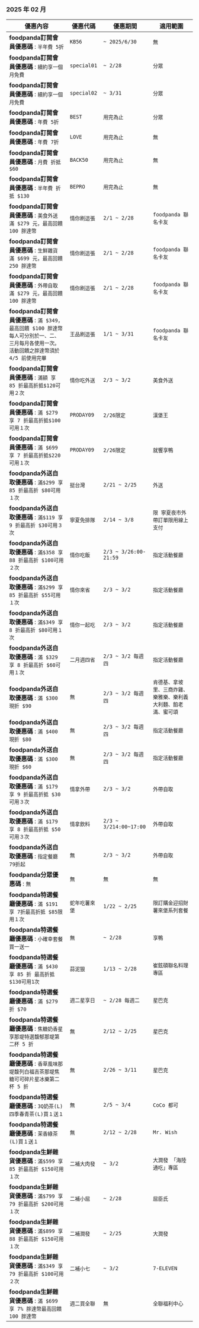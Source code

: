 
###  2025 年 02 月
| 優惠內容 | 優惠代碼 | 優惠期間 | 適用範圍 |
| --- | --- | --- | --- |
|**foodpanda訂閱會員優惠碼** : ```半年費 5折```|```KB56```|```~ 2025/6/30```|```無```|
|**foodpanda訂閱會員優惠碼** : ```續約享一個月免費```|```special01```|```~ 2/28```|```分眾```|
|**foodpanda訂閱會員優惠碼** : ```續約享一個月免費```|```special02```|```~ 3/31```|```分眾```|
|**foodpanda訂閱會員優惠碼** : ```年費 5折```|```BEST```|```用完為止```|```分眾```|
|**foodpanda訂閱會員優惠碼** : ```年費 7折```|```LOVE```|```用完為止```|```無```|
|**foodpanda訂閱會員優惠碼** : ```月費 折抵 $60```|```BACK50```|```用完為止```|```無```|
|**foodpanda訂閱會員優惠碼** : ```半年費 折抵 $130```|```BEPRO```|```用完為止```|```無```|
|**foodpanda訂閱會員優惠碼** : ```美食外送 滿 $279 元，最高回饋 100 胖達幣```|```情你刷這張```|```2/1 ~ 2/28```|```foodpanda 聯名卡友```|
|**foodpanda訂閱會員優惠碼** : ```生鮮雜貨 滿 $699 元，最高回饋 250 胖達幣```|```情你刷這張```|```2/1 ~ 2/28```|```foodpanda 聯名卡友```|
|**foodpanda訂閱會員優惠碼** : ```外帶自取 滿 $279 元，最高回饋 100 胖達幣```|```情你刷這張```|```2/1 ~ 2/28```|```foodpanda 聯名卡友```|
|**foodpanda訂閱會員優惠碼** : ```滿 $349，最高回饋 $100 胖達幣每人可分別於一、二、三月每月各使用一次。活動回饋之胖達幣須於 4/5 前使用完畢```|```王品刷這張```|```1/1 ~ 3/31```|```foodpanda 聯名卡友```|
|**foodpanda訂閱會員優惠碼** : ```滿額 享 85 折最高折抵$120可用２次```|```情你吃外送```|```2/3 ~ 3/2```|```美食外送```|
|**foodpanda訂閱會員優惠碼** : ```滿 $279 享 7 折最高折抵$100可用１次```|```PRODAY09```|```2/26限定```|```漢堡王```|
|**foodpanda訂閱會員優惠碼** : ```滿 $699 享 7 折最高折抵$220可用１次```|```PRODAY09```|```2/26限定```|```就饗享鴨```|
|**foodpanda外送自取優惠碼** : ```滿$299 享 85 折最高折 $80可用１次```|```挺台灣```|```2/21 ~ 2/25```|```外送```|
|**foodpanda外送自取優惠碼** : ```滿$119 享 9 折最高折 $30可用３次```|```寧夏免排隊```|```2/14 ~ 3/8```|```限 寧夏夜市外帶訂單限用線上支付```|
|**foodpanda外送自取優惠碼** : ```滿$358 享 88 折最高折 $100可用２次```|```情你吃飯```|```2/3 ~ 3/26:00-21:59```|```指定活動餐廳```|
|**foodpanda外送自取優惠碼** : ```滿$299 享 85 折最高折 $55可用１次```|```情你來省```|```2/3 ~ 3/2```|```指定活動餐廳```|
|**foodpanda外送自取優惠碼** : ```滿$349 享 8 折最高折 $80可用１次```|```情你一起吃```|```2/3 ~ 3/2```|```指定活動餐廳```|
|**foodpanda外送自取優惠碼** : ```滿 $329 享 8 折最高折 $60可用１次```|```二月週四省```|```2/3 ~ 3/2 每週四```|```指定活動餐廳```|
|**foodpanda外送自取優惠碼** : ```滿 $300 現折 $90```|```無```|```2/3 ~ 3/2 每週四```|```肯德基、拿坡里、三商炸雞、樂雅樂、樂利義大利麵、餡老滿、蜜可頌```|
|**foodpanda外送自取優惠碼** : ```滿 $400 現折 $80```|```無```|```2/3 ~ 3/2 每週四```|```指定活動餐廳```|
|**foodpanda外送自取優惠碼** : ```滿 $300 現折 $60```|```無```|```2/3 ~ 3/2 每週四```|```指定活動餐廳```|
|**foodpanda外送自取優惠碼** : ```滿 $179 享 9 折最高折抵 $30 可用３次```|```情拿外帶```|```2/3 ~ 3/2```|```外帶自取```|
|**foodpanda外送自取優惠碼** : ```滿 $179 享 8 折最高折抵 $50 可用３次```|```情拿飲料```|```2/3 ~ 3/214:00~17:00```|```外帶自取```|
|**foodpanda外送自取優惠碼** : ```指定餐廳 79折起```|```無```|```2/3 ~ 3/2```|```外帶自取```|
|**foodpanda分眾優惠碼** : ```無```|```無```|```無```|```無```|
|**foodpanda特選餐廳優惠碼** : ```滿 $191 享 7折最高折抵 $85限用１次```|```蛇年吃薯來堡```|```1/22 ~ 2/25```|```限訂購金迎招財薯來堡系列套餐```|
|**foodpanda特選餐廳優惠碼** : ```小確幸套餐買一送一```|```無```|```~ 2/28```|```享鴨```|
|**foodpanda特選餐廳優惠碼** : ```滿 $430 享 85 折 最高折抵 $130可用1次```|```蒜泥狠```|```1/13 ~ 2/28```|```崔鉉碩聯名料理 專區```|
|**foodpanda特選餐廳優惠碼** : ```滿 $279 折 $70```|```週二星享日```|```~ 2/28 每週二```|```星巴克```|
|**foodpanda特選餐廳優惠碼** : ```焦糖奶香星享那堤特選馥郁那堤第二杯 5 折```|```無```|```2/12 ~ 2/25```|```星巴克```|
|**foodpanda特選餐廳優惠碼** : ```香草風味那堤馥列白福吉茶那堤焦糖可可碎片星冰樂第二杯 5 折```|```無```|```2/26 ~ 3/11```|```星巴克```|
|**foodpanda特選餐廳優惠碼** : ```3Q奶茶(L)四季春青茶(L)買１送１```|```無```|```2/5 ~ 3/4```|```CoCo 都可```|
|**foodpanda特選餐廳優惠碼** : ```茉香綠茶(L)買１送１```|```無```|```2/12 ~ 2/28```|```Mr. Wish```|
|**foodpanda生鮮雜貨優惠碼** : ```滿$599 享 85 折最高折 $150可用１次```|```二補大肉發```|```~ 3/2```|```大潤發 「海陸通吃」專區```|
|**foodpanda生鮮雜貨優惠碼** : ```滿$799 享 79 折最高折 $200可用１次```|```二補小屈```|```~ 2/28```|```屈臣氏```|
|**foodpanda生鮮雜貨優惠碼** : ```滿$899 享 88 折最高折 $150可用１次```|```二補潤發```|```~ 2/25```|```大潤發```|
|**foodpanda生鮮雜貨優惠碼** : ```滿$349 享 79 折最高折 $100可用２次```|```二補小七```|```~ 3/2```|```7-ELEVEN```|
|**foodpanda生鮮雜貨優惠碼** : ```滿 $699 享 7% 胖達幣最高回饋 100 胖達幣```|```週二買全聯```|```無```|```全聯福利中心```|
